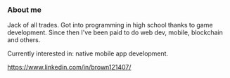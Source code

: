 ### About me

Jack of all trades. Got into programming in high school thanks to game development. Since then I've been paid to do web dev, mobile, blockchain and others.

Currently interested in: native mobile app development.

https://www.linkedin.com/in/brown121407/
